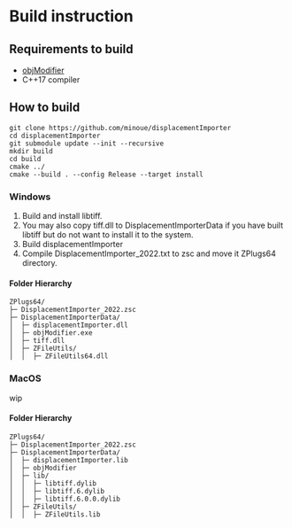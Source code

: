 # Build instruction

## Requirements to build
* [objModifier](https://github.com/minoue/objModifier)
* C++17 compiler


## How to build

```
git clone https://github.com/minoue/displacementImporter
cd displacementImporter
git submodule update --init --recursive
mkdir build
cd build
cmake ../
cmake --build . --config Release --target install
```

### Windows
1. Build and install libtiff.
3. You may also copy tiff.dll to DisplacementImporterData if you have built libtiff but do not want to install it to the system.
4. Build displacementImporter
5. Compile DisplacementImporter_2022.txt to zsc and move it ZPlugs64 directory.

#### Folder Hierarchy
```
ZPlugs64/
├─ DisplacementImporter_2022.zsc
├─ DisplacementImporterData/
│  ├─ displacementImporter.dll
│  ├─ objModifier.exe
│  ├─ tiff.dll
│  ├─ ZFileUtils/
│  │  ├─ ZFileUtils64.dll
```

### MacOS
wip

#### Folder Hierarchy
```
ZPlugs64/
├─ DisplacementImporter_2022.zsc
├─ DisplacementImporterData/
│  ├─ displacementImporter.lib
│  ├─ objModifier
│  ├─ lib/
│  │  ├─ libtiff.dylib
│  │  ├─ libtiff.6.dylib
│  │  ├─ libtiff.6.0.0.dylib
│  ├─ ZFileUtils/
│  │  ├─ ZFileUtils.lib
```
